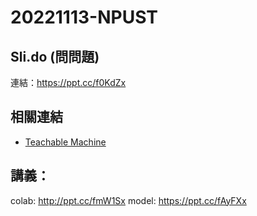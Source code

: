 # 20221113-NPUST

## Sli.do (問問題)

連結：https://ppt.cc/f0KdZx

## 相關連結

* [Teachable Machine](https://teachablemachine.withgoogle.com/)

## 講義：

colab: http://ppt.cc/fmW1Sx
model: https://ppt.cc/fAyFXx

